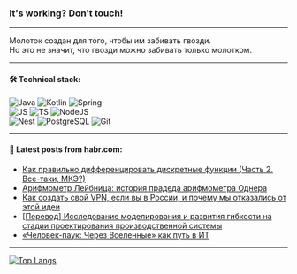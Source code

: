 ### It's working? Don't touch!

---
Молоток создан для того, чтобы им забивать гвозди. <br>
Но это не значит, что гвозди можно забивать только молотком.

---

#### 🛠️ Technical stack:

![Java](https://img.shields.io/badge/Java-informational?logo=Oracle&style=flat&logoColor=white&color=FF4500)
![Kotlin](https://img.shields.io/badge/Kotlin-informational?logo=Kotlin&style=flat&logoColor=white&color=774D97)
![Spring](https://img.shields.io/badge/SpringBoot-informational?logo=SpringBoot&style=flat&logoColor=white&color=6DB33F) <br>
![JS](https://img.shields.io/badge/JS-informational?logo=javaScript&style=flat&logoColor=black&color=F7Df1E)
![TS](https://img.shields.io/badge/TypeScript-informational?logo=typeScript&style=flat&logoColor=black&color=0667A8)
![NodeJS](https://img.shields.io/badge/NodeJS-informational?logo=node.js&style=flat&logoColor=white&color=70A760) <br>
![Nest](https://img.shields.io/badge/NestJS-informational?logo=NestJS&style=flat&logoColor=white&color=E0234E)
![PostgreSQL](https://img.shields.io/badge/PostgreSQL-informational?logo=PostgreSQL&style=flat&logoColor=white&color=DAA520)
![Git](https://img.shields.io/badge/Git-informational?logo=git&style=flat&logoColor=white&color=778899)

___

#### 💬 Latest posts from habr.com:

<!-- BLOG-POST-LIST:START -->
- [Как правильно дифференцировать дискретные функции &lpar;Часть 2. Все-таки, МКЭ?&rpar;](https://habr.com/ru/articles/756764/?utm_source=habrahabr&utm_medium=rss&utm_campaign=756764)
- [Арифмометр Лейбница: история прадеда арифмометра Однера](https://habr.com/ru/companies/rshb/articles/756762/?utm_source=habrahabr&utm_medium=rss&utm_campaign=756762)
- [Как создать свой VPN, если вы в России, и почему мы отказались от этой идеи](https://habr.com/ru/articles/756760/?utm_source=habrahabr&utm_medium=rss&utm_campaign=756760)
- [[Перевод] Исследование моделирования и развития гибкости на стадии проектирования производственной системы](https://habr.com/ru/companies/otus/articles/756754/?utm_source=habrahabr&utm_medium=rss&utm_campaign=756754)
- [«Человек-паук: Через Вселенные» как путь в ИТ](https://habr.com/ru/articles/756742/?utm_source=habrahabr&utm_medium=rss&utm_campaign=756742)
<!-- BLOG-POST-LIST:END -->

---
[![Top Langs](https://github-readme-stats-git-master-advtsetting-gmailcom.vercel.app/api/top-langs/?username=zloylis&langs_count=10&hide_title=false&title_color=e6edf3&size_weight=0.5&count_weight=0.5&layout=compact&hide_border=true&theme=dracula)](https://github.com/zloylis)

<!-- ![GitHub stats](https://github-readme-stats-git-master-advtsetting-gmailcom.vercel.app/api?username=zloylis&show_icons=true&hide_border=true&theme=dracula&hide_title=true&include_all_commits=true&count_private=true&hide=contribs&hide_rank=true) -->
